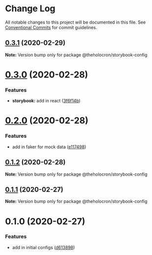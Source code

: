 # Change Log

All notable changes to this project will be documented in this file.
See [Conventional Commits](https://conventionalcommits.org) for commit guidelines.

## [0.3.1](https://github.com/the-holocron/threepio/compare/@theholocron/storybook-config@0.3.0...@theholocron/storybook-config@0.3.1) (2020-02-29)

**Note:** Version bump only for package @theholocron/storybook-config





# [0.3.0](https://github.com/the-holocron/threepio/compare/@theholocron/storybook-config@0.2.0...@theholocron/storybook-config@0.3.0) (2020-02-28)


### Features

* **storybook:** add in react ([3f6f14b](https://github.com/the-holocron/threepio/commit/3f6f14b4a15ba61f39ee8b1128c1a8b747f3c1b3))





# [0.2.0](https://github.com/the-holocron/threepio/compare/@theholocron/storybook-config@0.1.2...@theholocron/storybook-config@0.2.0) (2020-02-28)


### Features

* add in faker for mock data ([e117498](https://github.com/the-holocron/threepio/commit/e117498d6095a43fe25f19e016601c7020a2e2d7))





## [0.1.2](https://github.com/the-holocron/threepio/compare/@theholocron/storybook-config@0.1.1...@theholocron/storybook-config@0.1.2) (2020-02-28)

**Note:** Version bump only for package @theholocron/storybook-config





## [0.1.1](https://github.com/the-holocron/threepio/compare/@theholocron/storybook-config@0.1.0...@theholocron/storybook-config@0.1.1) (2020-02-27)

**Note:** Version bump only for package @theholocron/storybook-config





# 0.1.0 (2020-02-27)


### Features

* add in initial configs ([d613898](https://github.com/the-holocron/threepio/commit/d613898f18bb20b7fc879d80c15f025555de2765))
